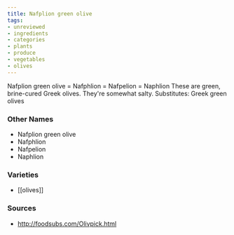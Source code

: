```yaml
---
title: Nafplion green olive
tags:
- unreviewed
- ingredients
- categories
- plants
- produce
- vegetables
- olives
---
```

Nafplion green olive = Nafphlion = Nafpelion = Naphlion These are green, brine-cured Greek olives. They're somewhat salty. Substitutes: Greek green olives

### Other Names

* Nafplion green olive
* Nafphlion
* Nafpelion
* Naphlion

### Varieties

* [[olives]]

### Sources
* http://foodsubs.com/Olivpick.html
